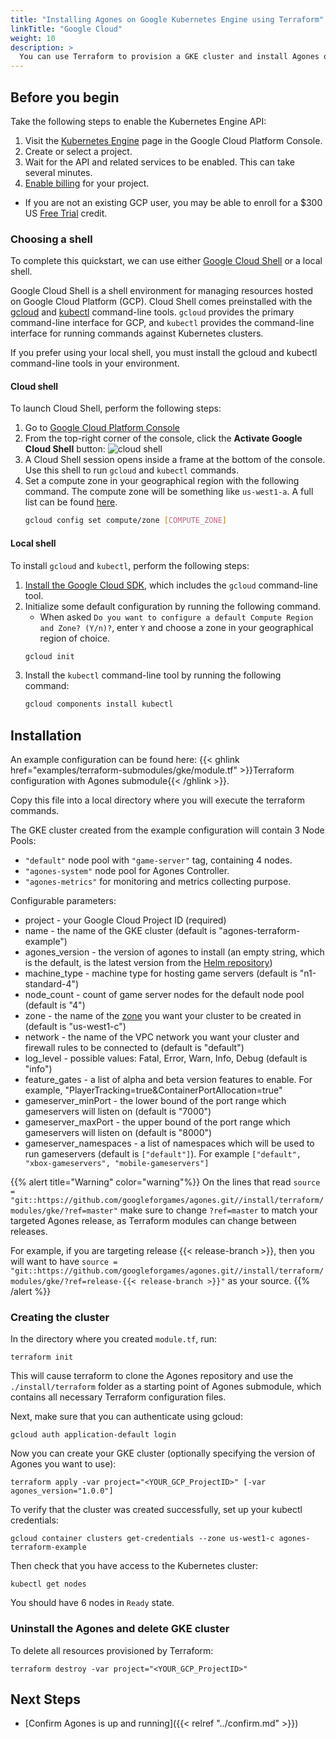 ```yaml
---
title: "Installing Agones on Google Kubernetes Engine using Terraform"
linkTitle: "Google Cloud"
weight: 10
description: >
  You can use Terraform to provision a GKE cluster and install Agones on it.
---
```


## Before you begin

Take the following steps to enable the Kubernetes Engine API:

1. Visit the [Kubernetes Engine][kubernetes] page in the Google Cloud Platform Console.
1. Create or select a project.
1. Wait for the API and related services to be enabled. This can take several minutes.
1. [Enable billing][billing] for your project.
  * If you are not an existing GCP user, you may be able to enroll for a $300 US [Free Trial][trial] credit.

[kubernetes]: https://console.cloud.google.com/kubernetes/list
[billing]: https://support.google.com/cloud/answer/6293499#enable-billing
[trial]: https://cloud.google.com/free/

### Choosing a shell

To complete this quickstart, we can use either [Google Cloud Shell][cloud-shell] or a local shell.

Google Cloud Shell is a shell environment for managing resources hosted on Google Cloud Platform (GCP). Cloud Shell comes preinstalled with the [gcloud][gcloud] and [kubectl][kubectl] command-line tools. `gcloud` provides the primary command-line interface for GCP, and `kubectl` provides the command-line interface for running commands against Kubernetes clusters.

If you prefer using your local shell, you must install the gcloud and kubectl command-line tools in your environment.

[cloud-shell]: https://cloud.google.com/shell/
[gcloud]: https://cloud.google.com/sdk/gcloud/
[kubectl]: https://kubernetes.io/docs/user-guide/kubectl-overview/

#### Cloud shell

To launch Cloud Shell, perform the following steps:

1. Go to [Google Cloud Platform Console][cloud]
1. From the top-right corner of the console, click the 
   **Activate Google Cloud Shell** button: ![cloud shell](../../../../images/cloud-shell.png)
1. A Cloud Shell session opens inside a frame at the bottom of the console. Use this shell to run `gcloud` and `kubectl` commands.
1. Set a compute zone in your geographical region with the following command. The compute zone will be something like `us-west1-a`. A full list can be found [here][zones].
   ```bash
   gcloud config set compute/zone [COMPUTE_ZONE]
   ```

[cloud]: https://console.cloud.google.com/home/dashboard
[zones]: https://cloud.google.com/compute/docs/regions-zones/#available

#### Local shell

To install `gcloud` and `kubectl`, perform the following steps:

1. [Install the Google Cloud SDK][gcloud-install], which includes the `gcloud` command-line tool.
1. Initialize some default configuration by running the following command.
   * When asked `Do you want to configure a default Compute Region and Zone? (Y/n)?`, enter `Y` and choose a zone in your geographical region of choice.
   ```bash
   gcloud init
   ```
1. Install the `kubectl` command-line tool by running the following command:
   ```bash
   gcloud components install kubectl
   ```

[gcloud-install]: https://cloud.google.com/sdk/docs/quickstarts

## Installation

An example configuration can be found here:
 {{< ghlink href="examples/terraform-submodules/gke/module.tf" >}}Terraform configuration with Agones submodule{{< /ghlink >}}. 
 
Copy this file into a local directory where you will execute the terraform commands.

The GKE cluster created from the example configuration will contain 3 Node Pools:

- `"default"` node pool with `"game-server"` tag, containing 4 nodes.
- `"agones-system"` node pool for Agones Controller.
- `"agones-metrics"` for monitoring and metrics collecting purpose.

Configurable parameters:

- project - your Google Cloud Project ID (required)
- name - the name of the GKE cluster (default is "agones-terraform-example")
- agones_version - the version of agones to install (an empty string, which is the default, is the latest version from the [Helm repository](https://agones.dev/chart/stable))
- machine_type - machine type for hosting game servers (default is "n1-standard-4")
- node_count - count of game server nodes for the default node pool (default is "4")
- zone - the name of the [zone](https://cloud.google.com/compute/docs/regions-zones) you want your cluster to be
  created in (default is "us-west1-c")
- network - the name of the VPC network you want your cluster and firewall rules to be connected to (default is "default")
- log_level - possible values: Fatal, Error, Warn, Info, Debug (default is "info")
- feature_gates - a list of alpha and beta version features to enable. For example, "PlayerTracking=true&ContainerPortAllocation=true"
- gameserver_minPort - the lower bound of the port range which gameservers will listen on (default is "7000")
- gameserver_maxPort - the upper bound of the port range which gameservers will listen on (default is "8000")
- gameserver_namespaces - a list of namespaces which will be used to run gameservers (default is `["default"]`). For example `["default", "xbox-gameservers", "mobile-gameservers"]`

{{% alert title="Warning" color="warning"%}}
On the lines that read `source = "git::https://github.com/googleforgames/agones.git//install/terraform/modules/gke/?ref=master"`
make sure to change `?ref=master` to match your targeted Agones release, as Terraform modules can change between
releases.

For example, if you are targeting release {{< release-branch >}}, then you will want to have 
`source = "git::https://github.com/googleforgames/agones.git//install/terraform/modules/gke/?ref=release-{{< release-branch >}}"`
as your source.
{{% /alert %}}

### Creating the cluster

In the directory where you created `module.tf`, run:
```
terraform init
```

This will cause terraform to clone the Agones repository and use the `./install/terraform` folder as a starting point of
Agones submodule, which contains all necessary Terraform configuration files.

Next, make sure that you can authenticate using gcloud:
```
gcloud auth application-default login
```

Now you can create your GKE cluster (optionally specifying the version of Agones you want to use):
```
terraform apply -var project="<YOUR_GCP_ProjectID>" [-var agones_version="1.0.0"]
```

To verify that the cluster was created successfully, set up your kubectl credentials:
```
gcloud container clusters get-credentials --zone us-west1-c agones-terraform-example
```

Then check that you have access to the Kubernetes cluster:
```
kubectl get nodes
```

You should have 6 nodes in `Ready` state.

### Uninstall the Agones and delete GKE cluster

To delete all resources provisioned by Terraform:
```
terraform destroy -var project="<YOUR_GCP_ProjectID>"
```

## Next Steps

- [Confirm Agones is up and running]({{< relref "../confirm.md" >}})

